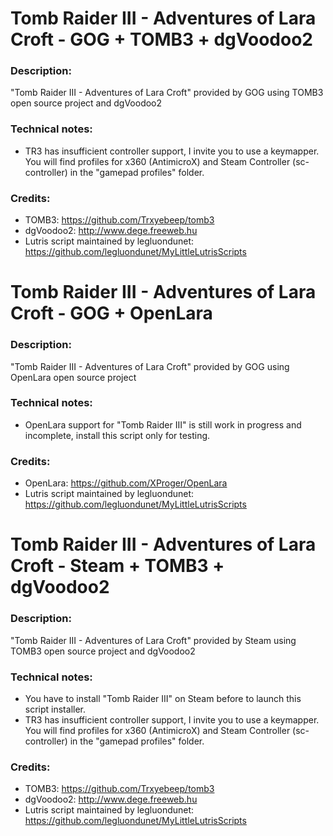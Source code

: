 # Tomb Raider III - Adventures of Lara Croft - GOG + TOMB3 + dgVoodoo2
### Description:
"Tomb Raider III - Adventures of Lara Croft" provided by GOG using TOMB3 open source project and dgVoodoo2
### Technical notes:
- TR3 has insufficient controller support, I invite you to use a keymapper. You will find profiles for x360 (AntimicroX) and Steam Controller (sc-controller) in the "gamepad profiles" folder.
### Credits:
- TOMB3: https://github.com/Trxyebeep/tomb3
- dgVoodoo2: http://www.dege.freeweb.hu
- Lutris script maintained by legluondunet: https://github.com/legluondunet/MyLittleLutrisScripts

# Tomb Raider III - Adventures of Lara Croft - GOG + OpenLara
### Description:
"Tomb Raider III - Adventures of Lara Croft" provided by GOG using OpenLara open source project
### Technical notes:
- OpenLara support for "Tomb Raider III" is still work in progress and incomplete, install this script only for testing.
### Credits:
- OpenLara: https://github.com/XProger/OpenLara
- Lutris script maintained by legluondunet: https://github.com/legluondunet/MyLittleLutrisScripts

# Tomb Raider III - Adventures of Lara Croft - Steam + TOMB3 + dgVoodoo2
### Description:
"Tomb Raider III - Adventures of Lara Croft" provided by Steam using TOMB3 open source project and dgVoodoo2
### Technical notes:
- You have to install "Tomb Raider III" on Steam before to launch this script installer.
- TR3 has insufficient controller support, I invite you to use a keymapper. You will find profiles for x360 (AntimicroX) and Steam Controller (sc-controller) in the "gamepad profiles" folder.
### Credits:
- TOMB3: https://github.com/Trxyebeep/tomb3
- dgVoodoo2: http://www.dege.freeweb.hu
- Lutris script maintained by legluondunet: https://github.com/legluondunet/MyLittleLutrisScripts
